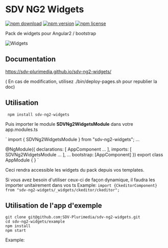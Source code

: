 # SDV NG2 Widgets

[![npm download](https://img.shields.io/npm/dt/sdv-ng2-widgets.svg)]()
[![npm version](https://img.shields.io/npm/v/sdv-ng2-widgets.svg)]()
[![npm license](https://img.shields.io/npm/l/sdv-ng2-widgets.svg)]()

Pack de widgets pour Angular2 / bootstrap

![Widgets](https://raw.githubusercontent.com/SDV-Plurimedia/sdv-ng2-widgets/develop/documentation/dist/img/widgets.png)

## Documentation

https://sdv-plurimedia.github.io/sdv-ng2-widgets/

( En cas de modification, utilisez ./bin/deploy-pages.sh pour republier la doc)

## Utilisation

` npm install sdv-ng2-widgets`

Puis importer le module **SDVNg2WidgetsModule** dans votre app.modules.ts

`
import { SDVNg2WidgetsModule } from "sdv-ng2-widgets";
...

@NgModule({
  declarations: [
    AppComponent
    ...
  ],
  imports: [
    SDVNg2WidgetsModule
    ...
  ],
  ...
  bootstrap: [AppComponent]
})
export class AppModule { }
`

Ceci rendra accessible les widgets du pack depuis vos templates.

Si vous avez besoin d'utiliser ceux-ci de façon dynamique, il faudra les importer unitairement dans vos ts
Example:
`import {CkeditorComponent} from "sdv-ng2-widgets/_widgets/ckeditor/ckeditor";`

## Utilisation de l'app d'exemple

``` 
git clone git@github.com:SDV-Plurimedia/sdv-ng2-widgets.git
cd sdv-ng2-widgets/example
npm install
npm start 
```

Example:
